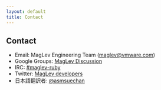 ```yaml
---
layout: default
title: Contact
---
```


## Contact

+ Email: MagLev Engineering Team (maglev@vmware.com)
+ Google Groups: [MagLev Discussion](http://groups.google.com/group/maglev-discussion)
+ IRC: [#maglev-ruby](http://webchat.freenode.net/?channels=maglev-ruby)
+ Twitter: [MagLev developers](http://twitter.com/maglev)
+ 日本語翻訳者: [@asmsuechan](http://twitter.com/suenaga_ryota)
